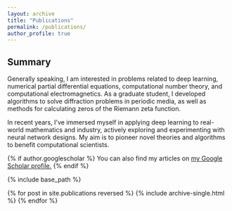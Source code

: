 ```yaml
---
layout: archive
title: "Publications"
permalink: /publications/
author_profile: true
---
```



## Summary
Generally speaking, I am interested in problems related to deep learning, numerical partial differential equations, computational number theory, and computational electromagnetics. As a graduate student, I developed algorithms to solve diffraction problems in periodic media, as well as methods for calculating zeros of the Riemann zeta function.

In recent years, I've immersed myself in applying deep learning to real-world mathematics and industry, actively exploring and experimenting with neural network designs.
My aim is to pioneer novel theories and algorithms to benefit computational scientists.

{% if author.googlescholar %}
  You can also find my articles on <u><a href="{{author.googlescholar}}">my Google Scholar profile</a>.</u>
{% endif %}

{% include base_path %}

{% for post in site.publications reversed %}
  {% include archive-single.html %}
{% endfor %}
